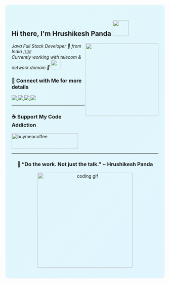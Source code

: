 <div style="background: linear-gradient(135deg, #e0f7fa, #e1f5fe); padding: 20px; border-radius: 12px;">

<h2> Hi there, I'm Hrushikesh Panda <img src="https://media.giphy.com/media/mGcNjsfWAjY5AEZNw6/giphy.gif" width="50"/> </h2>

<img align='right' src="https://media.giphy.com/media/3og0IPxMM0erATueVW/giphy.gif" width="230">

<p><em>Java Full Stack Developer 🚀 from India 🇮🇳  <br>
Currently working with telecom & network domain 📡 <img src="https://media.giphy.com/media/fYSnHlufseco8Fh93Z/giphy.gif" width="30"/></em></p>


### 🔗 Connect with Me for more details

<p>
  <a href="https://www.linkedin.com/in/rishi-k-panda/" target="_blank">
    <img src="https://img.shields.io/badge/-rishi--k--panda-blue?style=flat-square&logo=Linkedin&logoColor=white"/>
  </a>
  <a href="https://github.com/rishikeshpanda" target="_blank">
    <img src="https://img.shields.io/github/followers/rishikeshpanda?label=Follow&style=social"/>
  </a>
  <a href="mailto:phrushikesh60@gmail.com" target="_blank">
    <img src="https://img.shields.io/badge/Email-phrushikesh60@gmail.com-red?style=flat-square&logo=gmail&logoColor=white"/>
  </a>
  <a href="tel:+919966659766" target="_blank">
    <img src="https://img.shields.io/badge/Phone-%2B91--99666--59766-brightgreen?style=flat-square&logo=phone&logoColor=white"/>
  </a>
</p>

---

### ☕ Support My Code Addiction
<p>
  <a href="https://www.buymeacoffee.com/Rishi" target="_blank">
    <img src="https://cdn.buymeacoffee.com/buttons/v2/default-yellow.png" height="50" width="210" alt="buymeacoffee"/>
  </a>
</p>

---

<h3 align="center">💬 “Do the work. Not just the talk.” ~ Hrushikesh Panda</h3>

<p align="center">
  <img src="https://media.giphy.com/media/qgQUggAC3Pfv687qPC/giphy.gif" width="300" alt="coding gif"/>
</p>

</div>
